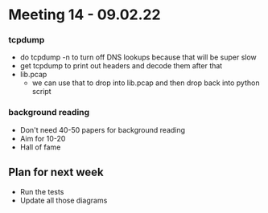 # Meeting 14 - 09.02.22

### tcpdump
- do tcpdump -n to turn off DNS lookups because that will be super slow
- get tcpdump to print out headers and decode them after that
- lib.pcap
    - we can use that to drop into lib.pcap and then drop back into python script

### background reading
- Don't need 40-50 papers for background reading
- Aim for 10-20 
- Hall of fame

## Plan for next week
- Run the tests
- Update all those diagrams 